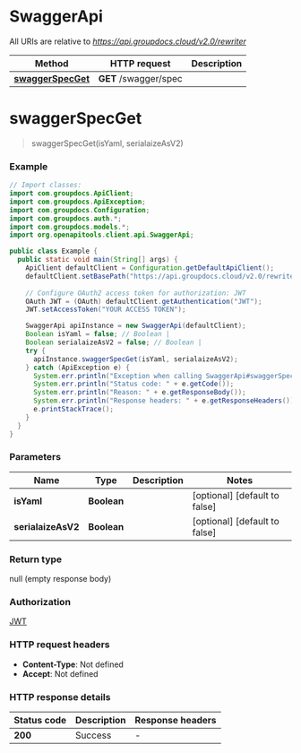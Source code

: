 # SwaggerApi

All URIs are relative to *https://api.groupdocs.cloud/v2.0/rewriter*

| Method | HTTP request | Description |
|------------- | ------------- | -------------|
| [**swaggerSpecGet**](SwaggerApi.md#swaggerSpecGet) | **GET** /swagger/spec |  |


<a id="swaggerSpecGet"></a>
# **swaggerSpecGet**
> swaggerSpecGet(isYaml, serialaizeAsV2)



### Example
```java
// Import classes:
import com.groupdocs.ApiClient;
import com.groupdocs.ApiException;
import com.groupdocs.Configuration;
import com.groupdocs.auth.*;
import com.groupdocs.models.*;
import org.openapitools.client.api.SwaggerApi;

public class Example {
  public static void main(String[] args) {
    ApiClient defaultClient = Configuration.getDefaultApiClient();
    defaultClient.setBasePath("https://api.groupdocs.cloud/v2.0/rewriter");
    
    // Configure OAuth2 access token for authorization: JWT
    OAuth JWT = (OAuth) defaultClient.getAuthentication("JWT");
    JWT.setAccessToken("YOUR ACCESS TOKEN");

    SwaggerApi apiInstance = new SwaggerApi(defaultClient);
    Boolean isYaml = false; // Boolean | 
    Boolean serialaizeAsV2 = false; // Boolean | 
    try {
      apiInstance.swaggerSpecGet(isYaml, serialaizeAsV2);
    } catch (ApiException e) {
      System.err.println("Exception when calling SwaggerApi#swaggerSpecGet");
      System.err.println("Status code: " + e.getCode());
      System.err.println("Reason: " + e.getResponseBody());
      System.err.println("Response headers: " + e.getResponseHeaders());
      e.printStackTrace();
    }
  }
}
```

### Parameters

| Name | Type | Description  | Notes |
|------------- | ------------- | ------------- | -------------|
| **isYaml** | **Boolean**|  | [optional] [default to false] |
| **serialaizeAsV2** | **Boolean**|  | [optional] [default to false] |

### Return type

null (empty response body)

### Authorization

[JWT](../README.md#JWT)

### HTTP request headers

 - **Content-Type**: Not defined
 - **Accept**: Not defined

### HTTP response details
| Status code | Description | Response headers |
|-------------|-------------|------------------|
| **200** | Success |  -  |


